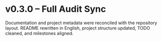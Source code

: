 # v0.3.0 – Full Audit Sync

Documentation and project metadata were reconciled with the repository layout. README rewritten in English, project structure updated, TODO cleaned, and milestones aligned.

